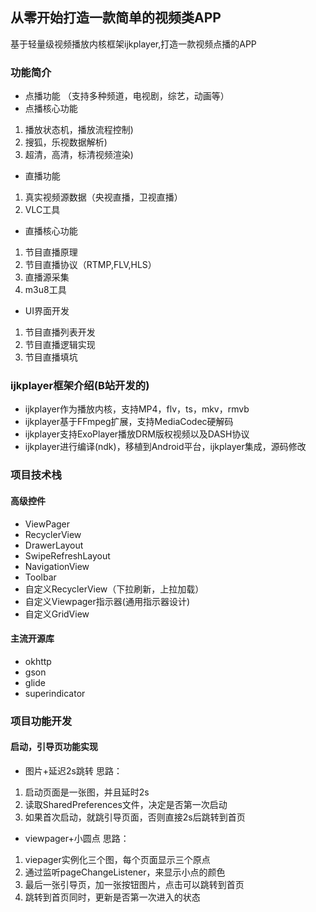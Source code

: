 ## 从零开始打造一款简单的视频类APP
基于轻量级视频播放内核框架ijkplayer,打造一款视频点播的APP

### 功能简介
- 点播功能
（支持多种频道，电视剧，综艺，动画等）
- 点播核心功能
1. 播放状态机，播放流程控制)
2. 搜狐，乐视数据解析)
3. 超清，高清，标清视频渲染)
- 直播功能
1. 真实视频源数据（央视直播，卫视直播）
2. VLC工具
- 直播核心功能
1. 节目直播原理
2. 节目直播协议（RTMP,FLV,HLS）
3. 直播源采集
4. m3u8工具
- UI界面开发
1. 节目直播列表开发
2. 节目直播逻辑实现
3. 节目直播填坑

### ijkplayer框架介绍(B站开发的)
- ijkplayer作为播放内核，支持MP4，flv，ts，mkv，rmvb
- ijkplayer基于FFmpeg扩展，支持MediaCodec硬解码
- ijkplayer支持ExoPlayer播放DRM版权视频以及DASH协议
- ijkplayer进行编译(ndk)，移植到Android平台，ijkplayer集成，源码修改


### 项目技术栈
#### 高级控件
- ViewPager
- RecyclerView
- DrawerLayout
- SwipeRefreshLayout
- NavigationView
- Toolbar
- 自定义RecyclerView（下拉刷新，上拉加载）
- 自定义Viewpager指示器(通用指示器设计)
- 自定义GridView

#### 主流开源库
- okhttp
- gson
- glide
-  superindicator


###  项目功能开发
#### 启动，引导页功能实现
- 图片+延迟2s跳转
思路：
1. 启动页面是一张图，并且延时2s
2. 读取SharedPreferences文件，决定是否第一次启动
3. 如果首次启动，就跳引导页面，否则直接2s后跳转到首页
- viewpager+小圆点
思路：
1. viepager实例化三个图，每个页面显示三个原点
2. 通过监听pageChangeListener，来显示小点的颜色
3. 最后一张引导页，加一张按钮图片，点击可以跳转到首页
4. 跳转到首页同时，更新是否第一次进入的状态

